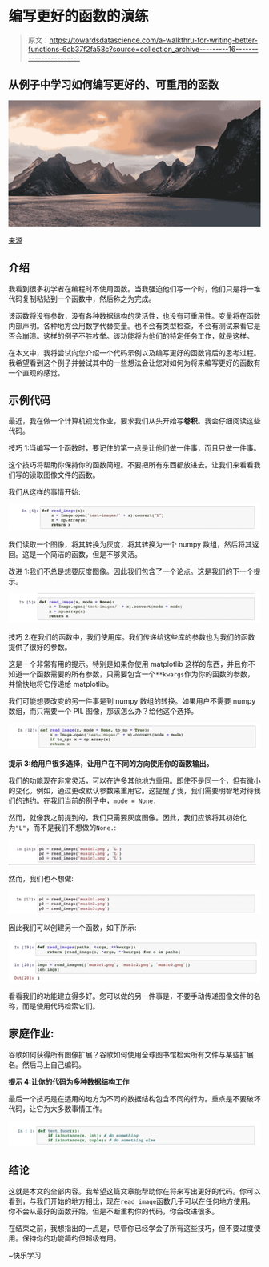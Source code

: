 # 编写更好的函数的演练

> 原文：<https://towardsdatascience.com/a-walkthru-for-writing-better-functions-6cb37f2fa58c?source=collection_archive---------16----------------------->

## 从例子中学习如何编写更好的、可重用的函数

![](img/8c221dd8a71b2ce56f2f95fb9cd5b0f0.png)

[来源](https://www.airfrance.us/US/en/common/travel-guide/scandinavia-and-its-stunning-viking-scenery.htm)

## 介绍

我看到很多初学者在编程时不使用函数。当我强迫他们写一个时，他们只是将一堆代码复制粘贴到一个函数中，然后称之为完成。

该函数将没有参数，没有各种数据结构的灵活性，也没有可重用性。变量将在函数内部声明。各种地方会用数字代替变量。也不会有类型检查，不会有测试来看它是否会崩溃。这样的例子不胜枚举。该功能将为他们的特定任务工作，就是这样。

在本文中，我将尝试向您介绍一个代码示例以及编写更好的函数背后的思考过程。我希望看到这个例子并尝试其中的一些想法会让您对如何为将来编写更好的函数有一个直观的感觉。

## 示例代码

最近，我在做一个计算机视觉作业，要求我们从头开始写**卷积**。我会仔细阅读这些代码。

技巧 1:当编写一个函数时，要记住的第一点是让他们做一件事，而且只做一件事。

这个技巧将帮助你保持你的函数简短。不要把所有东西都放进去。让我们来看看我们写的读取图像文件的函数。

我们从这样的事情开始:

![](img/8e10a2619a3fcc81d64bd9659dd60238.png)

我们读取一个图像，将其转换为灰度，将其转换为一个 numpy 数组，然后将其返回。这是一个简洁的函数，但是不够灵活。

改进 1:我们不总是想要灰度图像。因此我们包含了一个论点。这是我们的下一个提示。

![](img/15bc642cd24ecc3a8b54905ec14805c7.png)

技巧 2:在我们的函数中，我们使用库。我们传递给这些库的参数也为我们的函数提供了很好的参数。

这是一个非常有用的提示。特别是如果你使用 matplotlib 这样的东西，并且你不知道一个函数需要的所有参数，只需要包含一个`**kwargs`作为你的函数的参数，并愉快地将它传递给 matplotlib。

我们可能想要改变的另一件事是到 numpy 数组的转换。如果用户不需要 numpy 数组，而只需要一个 PIL 图像，那该怎么办？给他这个选择。

![](img/f8d12921f5eb62e0d75f883316f440f8.png)

**提示 3:给用户很多选择，让用户在不同的方向使用你的函数输出。**

我们的功能现在非常灵活，可以在许多其他地方重用。即使不是同一个，但有微小的变化。例如，通过更改默认参数来重用它。这提醒了我，我们需要明智地对待我们的违约。在我们当前的例子中，`mode = None.`

然而，就像我之前提到的，我们只需要灰度图像。因此，我们应该将其初始化为`"L"`，而不是我们不想做的`None.`:

![](img/6423c6d7ff5af2d4f321fae005434650.png)

然而，我们也不想做:

![](img/9cef7e2d5fb7b5515649fd48715185e6.png)

因此我们可以创建另一个函数，如下所示:

![](img/2b8a4458fa30eaa21251ed4e6a918c5d.png)

看看我们的功能建立得多好。您可以做的另一件事是，不要手动传递图像文件的名称，而是使用代码检索它们。

## 家庭作业:

谷歌如何获得所有图像扩展？谷歌如何使用全球图书馆检索所有文件与某些扩展名。然后马上自己编码。

**提示 4:让你的代码为多种数据结构工作**

最后一个技巧是在适用的地方为不同的数据结构包含不同的行为。重点是不要破坏代码，让它为大多数事情工作。

![](img/6a40377375ce6e111027cc19a80de8e1.png)

## 结论

这就是本文的全部内容。我希望这篇文章能帮助你在将来写出更好的代码。你可以看到，与我们开始的地方相比，现在`read_image`函数几乎可以在任何地方使用。你不会从最好的函数开始。但是不断重构你的代码，你会改进很多。

在结束之前，我想指出的一点是，尽管你已经学会了所有这些技巧，但不要过度使用。保持你的功能简约但超级有用。

~快乐学习
